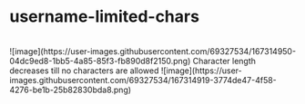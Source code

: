 # username-limited-chars
<br>
![image](https://user-images.githubusercontent.com/69327534/167314950-04dc9ed8-1bb5-4a85-85f3-fb890d8f2150.png)
Character length decreases till no characters are allowed
![image](https://user-images.githubusercontent.com/69327534/167314919-3774de47-4f58-4276-be1b-25b82830bda8.png)
